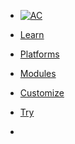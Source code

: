 <!-- docs/_sidebar.md -->

* [![AC](https://puzzlelang.org/assets/puzzle.png "PUZZLE. Abstract Code")]() <!--span class="hide_mobile" style="position: relative;top: -18px;left: 10px;">An abstract programming language</span-->

* [Learn](README.md)

* [Platforms](chapters/GUIDES.md)

* [Modules](chapters/MODULES.md)

* [Customize](README?id=custom-syntax)

* [Try](https://codesandbox.io/s/puzzle-ui-g942w2?file=/index.html:0-330)

* <a href="https://github.com/puzzlelang/puzzle" target="_blank" class="" style="margin:0px 10px"><span class="fab fa-github"></span></a>

<!--* [Learn](?id=puzzle)

* [Guides](chapters/GUIDES.md)

* [Modules](chapters/modules/index.md) -->
